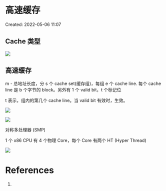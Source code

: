 # 高速缓存

Created: 2022-05-06 11:07

## Cache 类型

![](https://tva1.sinaimg.cn/large/e6c9d24egy1h1yjhdrlinj20st0ey0wk.jpg)

## 高速缓存

m - 总地址长度，分 s 个 cache set(缓存组)，每组 e 个 cache line. 每个 cache line 是 b 个字节的 block。另外有 1 个 valid bit，t 个标记位

t 表示，组内的第几个 cache line。当 valid bit 有效时，生效。

![](https://tva1.sinaimg.cn/large/e6c9d24egy1h1yoyqq9ikj20z50o3jvq.jpg)


![](https://tva1.sinaimg.cn/large/e6c9d24egy1h1yrj5oruxj20fw0bpmxm.jpg)

对称多处理器 (SMP)

1 个 x86 CPU 有 4 个物理 Core，每个 Core 有两个 HT (Hyper Thread)

![](../../Pasted%20image%2020220508142357.png)

# References

1.
